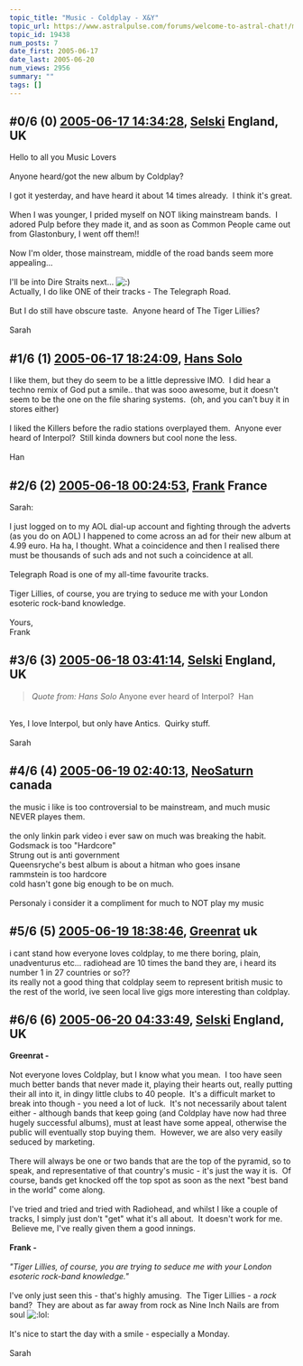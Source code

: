 ```yaml
---
topic_title: "Music - Coldplay - X&Y"
topic_url: https://www.astralpulse.com/forums/welcome-to-astral-chat!/music-coldplay-xy
topic_id: 19438
num_posts: 7
date_first: 2005-06-17
date_last: 2005-06-20
num_views: 2956
summary: ""
tags: []
---
```


## \#0/6 (0) [2005-06-17 14:34:28](https://www.astralpulse.com/forums/index.php?msg=166978), [Selski](https://www.astralpulse.com/forums/profile/?u=6012) England, UK ##
<section>
Hello to all you Music Lovers
<br>
<br>
Anyone heard/got the new album by Coldplay?
<br>
<br>
I got it yesterday, and have heard it about 14 times already.  I think it's great.
<br>
<br>
When I was younger, I prided myself on NOT liking mainstream bands.  I adored Pulp before they made it, and as soon as Common People came out from Glastonbury, I went off them!!
<br>
<br>
Now I'm older, those mainstream, middle of the road bands seem more appealing...
<br>
<br>
I'll be into Dire Straits next...
<img alt=":)" class="smiley" src="https://www.astralpulse.com/forums/Smileys/fugue/smiley.png" title="Smiley"/>
<br>
Actually, I do like ONE of their tracks - The Telegraph Road.
<br>
<br>
But I do still have obscure taste.  Anyone heard of The Tiger Lillies?
<br>
<br>
Sarah
</section>

## \#1/6 (1) [2005-06-17 18:24:09](https://www.astralpulse.com/forums/index.php?msg=167011), [Hans Solo](https://www.astralpulse.com/forums/profile/?u=8848)  ##
<section>
I like them, but they do seem to be a little depressive IMO.  I did hear a techno remix of God put a smile.. that was sooo awesome, but it doesn't seem to be the one on the file sharing systems.  (oh, and you can't buy it in stores either)
<br>
<br>
I liked the Killers before the radio stations overplayed them.  Anyone ever heard of Interpol?  Still kinda downers but cool none the less.
<br>
<br>
Han
</section>

## \#2/6 (2) [2005-06-18 00:24:53](https://www.astralpulse.com/forums/index.php?msg=167055), [Frank](https://www.astralpulse.com/forums/profile/?u=359) France ##
<section>
Sarah:
<br>
<br>
I just logged on to my AOL dial-up account and fighting through the adverts (as you do on AOL) I happened to come across an ad for their new album at 4.99 euro. Ha ha, I thought. What a coincidence and then I realised there must be thousands of such ads and not such a coincidence at all.
<br>
<br>
Telegraph Road is one of my all-time favourite tracks.
<br>
<br>
Tiger Lillies, of course, you are trying to seduce me with your London esoteric rock-band knowledge.
<br>
<br>
Yours,
<br>
Frank
</section>

## \#3/6 (3) [2005-06-18 03:41:14](https://www.astralpulse.com/forums/index.php?msg=167072), [Selski](https://www.astralpulse.com/forums/profile/?u=6012) England, UK ##
<section>
<blockquote class="bbc_standard_quote">
 <cite>
  Quote from: Hans Solo
 </cite>
 Anyone ever heard of Interpol?  Han
</blockquote>
<br>
Yes, I love Interpol, but only have Antics.  Quirky stuff.
<br>
<br>
Sarah
</section>

## \#4/6 (4) [2005-06-19 02:40:13](https://www.astralpulse.com/forums/index.php?msg=167174), [NeoSaturn](https://www.astralpulse.com/forums/profile/?u=8341) canada ##
<section>
the music i like is too controversial to be mainstream, and much music NEVER playes them.
<br>
<br>
the only linkin park video i ever saw on much was breaking the habit.
<br>
Godsmack is too "Hardcore"
<br>
Strung out is anti government
<br>
Queensryche's best album is about a hitman who goes insane
<br>
rammstein is too hardcore
<br>
cold hasn't gone big enough to be on much.
<br>
<br>
Personaly i consider it a compliment for much to NOT play my music
</section>

## \#5/6 (5) [2005-06-19 18:38:46](https://www.astralpulse.com/forums/index.php?msg=167263), [Greenrat](https://www.astralpulse.com/forums/profile/?u=9053) uk ##
<section>
i cant stand how everyone loves coldplay, to me there boring, plain, unadventurus etc... radiohead are 10 times the band they are, i heard its number 1 in 27 countries or so??
<br>
its really not a good thing that coldplay seem to represent british music to the rest of the world, ive seen local live gigs more interesting than coldplay.
</section>

## \#6/6 (6) [2005-06-20 04:33:49](https://www.astralpulse.com/forums/index.php?msg=167305), [Selski](https://www.astralpulse.com/forums/profile/?u=6012) England, UK ##
<section>
<b>
 Greenrat -
</b>
<br>
<br>
Not everyone loves Coldplay, but I know what you mean.  I too have seen much better bands that never made it, playing their hearts out, really putting their all into it, in dingy little clubs to 40 people.  It's a difficult market to break into though - you need a lot of luck.  It's not necessarily about talent either - although bands that keep going (and Coldplay have now had three hugely successful albums), must at least have some appeal, otherwise the public will eventually stop buying them.  However, we are also very easily seduced by marketing.
<br>
<br>
There will always be one or two bands that are the top of the pyramid, so to speak, and representative of that country's music - it's just the way it is.  Of course, bands get knocked off the top spot as soon as the next "best band in the world" come along.
<br>
<br>
I've tried and tried and tried with Radiohead, and whilst I like a couple of tracks, I simply just don't "get" what it's all about.  It doesn't work for me.  Believe me, I've really given them a good innings.
<br>
<br>
<b>
 Frank -
</b>
<br>
<br>
<i>
 "Tiger Lillies, of course, you are trying to seduce me with your London esoteric rock-band knowledge."
</i>
<br>
<br>
I've only just seen this - that's highly amusing.  The Tiger Lillies - a
<i>
 rock
</i>
band?  They are about as far away from rock as Nine Inch Nails are from soul
<img alt=":lol:" class="smiley" src="https://www.astralpulse.com/forums/Smileys/fugue/cheesy.png" title="Cheesy"/>
<br>
<br>
It's nice to start the day with a smile - especially a Monday.
<br>
<br>
Sarah
</section>